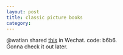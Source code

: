 ```yaml
---
layout: post 
title: classic picture books
category: 
---
```


@watian shared [this](http://yunpan.cn/cfdGGfaqeWVVr) in Wechat. code: b6b6.
<br/>
Gonna check it out later.
